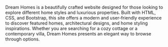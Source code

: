 Dream Homes is a beautifully crafted website designed for those looking to explore different home styles and luxurious properties. Built with HTML, CSS, and Bootstrap, this site offers a modern and user-friendly experience to discover featured homes, architectural designs, and home styling inspirations. Whether you are searching for a cozy cottage or a contemporary villa, Dream Homes presents an elegant way to browse through options. 
